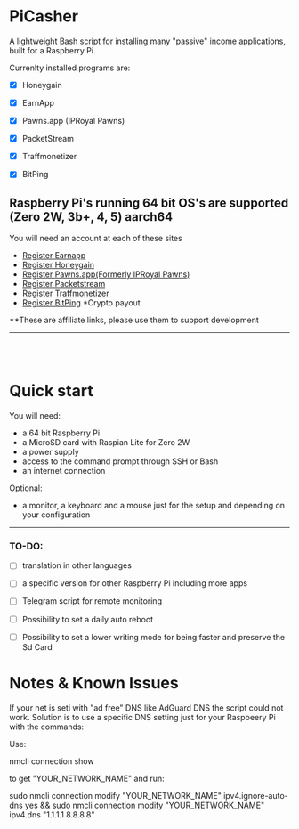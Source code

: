 # PiCasher

A lightweight Bash script for installing many "passive" income applications, built for a Raspberry Pi.

Currenlty installed programs are:
- [x] Honeygain
- [x] EarnApp 
- [x] Pawns.app (IPRoyal Pawns)
- [x] PacketStream
- [x] Traffmonetizer
- [x] BitPing


Raspberry Pi's running 64 bit OS's are supported (Zero 2W, 3b+, 4, 5) aarch64
---


You will need an account at each of these sites
- [Register Earnapp](https://earnapp.com/i/rBezkcsv)
- [Register Honeygain](https://r.honeygain.me/RAVAT518F5)
- [Register Pawns.app(Formerly IPRoyal Pawns)](https://pawns.app/?r=13391648)
- [Register Packetstream](https://packetstream.io/?psr=75qO)
- [Register Traffmonetizer](https://traffmonetizer.com/?aff=1880125)
- [Register BitPing](https://app.bitping.com?r=3TGus9GO) *Crypto payout


**These are affiliate links, please use them to support development





---
<br>
<br>

# Quick start
You will need:
- a 64 bit Raspberry Pi
- a MicroSD card with Raspian Lite for Zero 2W
- a power supply
- access to the command prompt through SSH or Bash
- an internet connection

Optional:
- a monitor, a keyboard and a mouse just for the setup and depending on your configuration 





---
### TO-DO:


- [ ] translation in other languages
- [ ] a specific version for other Raspberry Pi including more apps
- [ ] Telegram script for remote monitoring
- [ ] Possibility to set a daily auto reboot
- [ ] Possibility to set a lower writing mode for being faster and preserve the Sd Card




# Notes & Known Issues
If your net is seti with "ad free" DNS like AdGuard DNS the script could not work.
Solution is to use a specific DNS setting just for your Raspbeery Pi with the commands:

Use:

nmcli connection show

to get "YOUR_NETWORK_NAME" and run:

sudo nmcli connection modify "YOUR_NETWORK_NAME" ipv4.ignore-auto-dns yes && sudo nmcli connection modify "YOUR_NETWORK_NAME" ipv4.dns "1.1.1.1 8.8.8.8"

